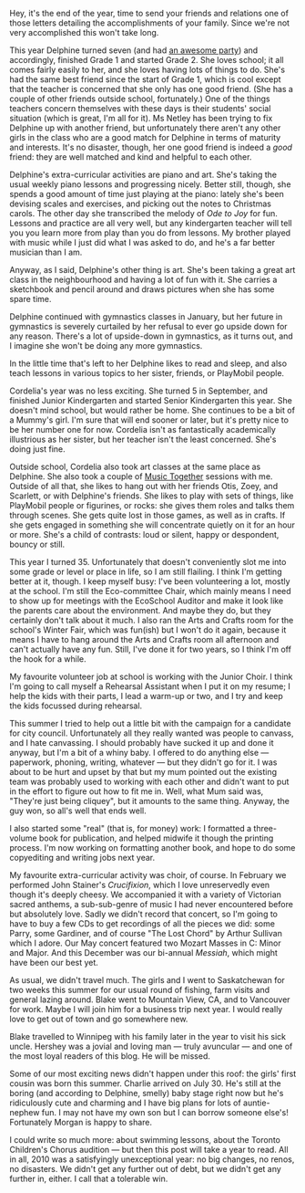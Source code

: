 <!--
.. title: 2010: One of Those Form Letters
.. date: 2010-12-28 22:36:26
.. author: Amy Brown
-->

Hey, it's the end of the year, time to send your friends and relations
one of those letters detailing the accomplishments of your family. Since
we're not very accomplished this won't take long.

This year Delphine turned seven (and had 
<a href="http://www.latte.ca/pics/2010/0515/">an awesome party</a>) and
accordingly, finished Grade 1 and started Grade 2. She loves school; it
all comes fairly easily to her, and she loves having lots of things to
do. She's had the same best friend since the start of Grade 1, which
is cool except that the teacher is concerned that she only has one good
friend. (She has a couple of other friends outside school, fortunately.)
One of the things teachers concern themselves with these days is their
students' social situation (which is great, I'm all for it). Ms Netley
has been trying to fix Delphine up with another friend, but unfortunately
there aren't any other girls in the class who are a good match for
Delphine in terms of maturity and interests. It's no disaster, though,
her one good friend is indeed a *good* friend: they are well matched
and kind and helpful to each other.

Delphine's extra-curricular activities are piano and art. She's taking
the usual weekly piano lessons and progressing nicely. Better still,
though, she spends a good amount of time just playing at the piano: lately
she's been devising scales and exercises, and picking out the notes to
Christmas carols. The other day she transcribed the melody of *Ode to Joy*
for fun. Lessons and practice are all very well, but any kindergarten
teacher will tell you you learn more from play than you do from lessons.
My brother played with music while I just did what I was asked to do, and 
he's a far better musician than I am.

Anyway, as I said, Delphine's other thing is art. She's been taking a
great art class in the neighbourhood and having a lot of fun with it.  She 
carries a sketchbook and pencil around and draws pictures when
she has some spare time.

Delphine continued with gymnastics classes in January, but her
future in gymnastics is severely curtailed by her refusal to ever
go upside down for any reason. There's a lot of upside-down in 
gymnastics, as it turns out, and I imagine she won't be doing any more
gymnastics.

In the little time that's left to her Delphine likes to read and sleep,
and also teach lessons in various topics to her sister, friends, or PlayMobil
people.

Cordelia's year was no less exciting. She turned 5 in September, and
finished Junior Kindergarten and started Senior Kindergarten this year.
She doesn't mind school, but would rather be home. She continues to be
a bit of a Mummy's girl. I'm sure that will end sooner or later, but
it's pretty nice to be her number one for now. Cordelia isn't as 
fantastically academically illustrious as her sister, but her teacher
isn't the least concerned. She's doing just fine.

Outside school, Cordelia also took art classes at the same place as
Delphine. She also took a couple of 
<a href="http://www.musictogether.com/">Music Together</a> sessions with me.
Outside of all that, she likes to hang out with her friends Otis, Zoey,
and Scarlett, or with Delphine's friends. She likes to play with sets
of things, like PlayMobil people or figurines, or rocks: she gives them
roles and talks them through scenes. She gets quite lost in those games,
as well as in crafts. If she gets engaged in something she will concentrate
quietly on it for an hour or more. She's a child of contrasts: loud
or silent, happy or despondent, bouncy or still.

This year I turned 35. Unfortunately that doesn't conveniently slot me
into some grade or level or place in life, so I am still flailing.
I think I'm getting better at it, though. I keep myself busy: I've 
been volunteering a lot, mostly at the school. I'm still the
Eco-committee Chair, which mainly means I need to show up for meetings
with the EcoSchool Auditor and make it look like the parents care
about the environment. And maybe they do, but they certainly don't
talk about it much. I also ran the Arts and Crafts room for the school's
Winter Fair, which was fun(ish) but I won't do it again, because it means
I have to hang around the Arts and Crafts room all afternoon and can't
actually have any fun. Still, I've done it for two years, so I think I'm
off the hook for a while.

My favourite volunteer job at school is working with the Junior Choir.
I think I'm going to call myself a Rehearsal Assistant when I put it
on my resume; I help the kids with their parts, I lead a warm-up or
two, and I try and keep the kids focussed during rehearsal.

This summer I tried to help out a little bit with the campaign for a candidate
for city council. Unfortunately all they really wanted was people to 
canvass, and I hate canvassing. I should probably have sucked it up and
done it anyway, but I'm a bit of a whiny baby. I offered to do 
anything else &mdash;
paperwork, phoning, writing, whatever &mdash; but they didn't go for it.
I was about to be hurt and upset by that but my mum pointed out the existing
team was probably used to working with each other and didn't want to
put in the effort to figure out how to fit me in. Well, what Mum said was,
"They're just being cliquey", but it amounts to the same thing. Anyway, 
the guy won, so all's well that ends well.

I also started some "real" (that is, for money) work: I formatted
a three-volume book for publication, and helped midwife it though
the printing process. I'm now working on formatting another book,
and hope to do some copyediting and writing jobs next year. 

My favourite extra-curricular activity was choir, of course. In February
we performed John Stainer's *Crucifixion*, which
I love unreservedly even though it's deeply cheesy. We accompanied it
with a variety of Victorian sacred anthems, a sub-sub-genre of music
I had never encountered before but absolutely love. Sadly we didn't 
record that concert, so I'm going to have to buy a few CDs to get
recordings of all the pieces we did: some Parry, some Gardiner, and
of course "The Lost Chord" by Arthur Sullivan which I adore.  Our May 
concert featured two Mozart Masses in C: Minor and Major. And this
December was our bi-annual *Messiah*, which might have been our best
yet.

As usual, we didn't travel much. The girls and I went to Saskatchewan
for two weeks this summer for our usual round of fishing, farm visits
and general lazing around. Blake went to Mountain View, CA, and to 
Vancouver for work. Maybe I will join him for a business trip next year.
I would really love to get out of town and go somewhere new.

Blake travelled to Winnipeg with his family later in the year to visit 
his sick uncle. Hershey was a jovial and loving man &mdash; truly
avuncular &mdash; and one of the most loyal readers of this blog.  He 
will be missed.

Some of our most exciting news didn't happen under this roof: the
girls' first cousin was born this summer. Charlie arrived on July 30.
He's still at the boring (and according to Delphine, smelly) baby
stage right now but he's ridiculously cute and charming and I have
big plans for lots of auntie-nephew fun. I may not have my own son
but I can borrow someone else's! Fortunately Morgan is happy to share.

I could write so much more: about swimming lessons, about the
Toronto Children's Chorus audition &mdash; but then this post
will take a year to read.  All in all, 2010 was a satisfyingly unexceptional
year: no big changes, no renos, no disasters. We didn't get any further out of
debt, but we didn't get any further in, either. I call that a tolerable win.


